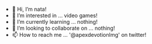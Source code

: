 - 👋 Hi, I’m nata!
- 👀 I’m interested in ... video games!
- 🌱 I’m currently learning ... nothing!
- 💞️ I’m looking to collaborate on ... nothing!
- 📫 How to reach me ... '@apexdevotionlmg' on twitter!

<!---
naginatairl/naginatairl is a ✨ special ✨ repository because its `README.md` (this file) appears on your GitHub profile.
You can click the Preview link to take a look at your changes.
--->
